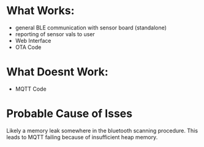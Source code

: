 # What Works:

- general BLE communication with sensor board (standalone)
- reporting of sensor vals to user
- Web Interface
- OTA Code

# What Doesnt Work:

- MQTT Code

# Probable Cause of Isses

Likely a memory leak somewhere in the bluetooth scanning procedure.
This leads to MQTT failing because of insufficient heap memory.
